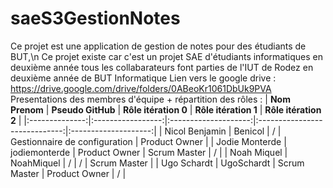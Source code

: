 # saeS3GestionNotes
Ce projet est une application de gestion de notes pour des étudiants de BUT,\n
Ce projet existe car c'est un projet SAE d'étudiants informatiques en deuxième année
tous les collabarateurs font parties de l'IUT de Rodez en deuxième année de BUT Informatique
Lien vers le google drive : https://drive.google.com/drive/folders/0ABeoKr1061DbUk9PVA
Presentations des membres d'équipe + répartition des rôles : 
| **Nom Prenom** | **Pseudo GitHub** | **Rôle itération 0** |      **Rôle itération 1**     | **Rôle itération 2** |
|:--------------:|:-----------------:|:--------------------:|:-----------------------------:|:--------------------:|
| Nicol Benjamin |      Benicol      |           /          | Gestionnaire de configuration |     Product Owner    |
| Jodie Monterde |   jodiemonterde   |     Product Owner    |          Scrum Master         |           /          |
|   Noah Miquel  |     NoahMiquel    |           /          |               /               |     Scrum Master     |
|   Ugo Schardt  |     UgoSchardt    |     Scrum Master     |         Product Owner         |           /          |
